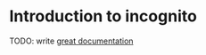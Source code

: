 # Introduction to incognito

TODO: write [great documentation](http://jacobian.org/writing/what-to-write/)
